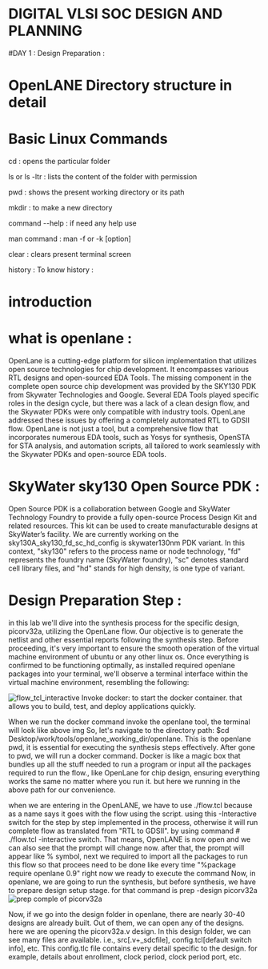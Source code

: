 # DIGITAL VLSI SOC DESIGN AND PLANNING
#DAY 1 : Design Preparation :
# OpenLANE Directory structure in detail
  
  # Basic Linux Commands

cd : opens the particular folder

ls or ls -ltr : lists the content of the folder with permission 

pwd : shows the present working directory or its path 

mkdir : to make a new directory

command --help : if need any help use 

man command : man -f or -k [option]

clear : clears present terminal screen

history : To know history : 
  
  # introduction
  
  # what is openlane :
  
  OpenLane is a cutting-edge platform for silicon implementation that utilizes open source technologies for chip development. It encompasses various RTL designs and open-sourced EDA Tools. The missing component in the complete open source chip development was provided by the SKY130 PDK from Skywater Technologies and Google. Several EDA Tools played specific roles in the design cycle, but there was a lack of a clean design flow, and the Skywater PDKs were only compatible with industry tools. OpenLane addressed these issues by offering a completely automated RTL to GDSII flow. OpenLane is not just a tool, but a comprehensive flow that incorporates numerous EDA tools, such as Yosys for synthesis, OpenSTA for STA analysis, and automation scripts, all tailored to work seamlessly with the Skywater PDKs and open-source EDA tools.
  
# SkyWater sky130 Open Source PDK :

 Open Source PDK is a collaboration between Google and SkyWater Technology Foundry to provide a fully open-source Process Design Kit and related resources. This kit can be used to create manufacturable designs at SkyWater’s facility. We are currently working on the sky130A_sky130_fd_sc_hd_config is skywater130nm PDK variant. In this context, "sky130" refers to the process name or node technology, "fd" represents the foundry name (SkyWater foundry), "sc" denotes standard cell library files, and "hd" stands for high density, is one type of variant.
 
 # Design Preparation Step :

 in this lab we'll dive into the synthesis process for the specific design, picorv32a, utilizing the OpenLane flow. Our objective is to generate the netlist and other essential reports following the synthesis step. Before proceeding, it's very important to ensure the smooth operation of the virtual machine environment of ubuntu or any other linux os. Once everything is confirmed to be functioning optimally, as installed required openlane packages into your terminal, we'll observe a terminal interface within the virtual machine environment, resembling the following: 

 ![flow_tcl_interactive](https://github.com/kirantime/DIGITAL-VLSI-SOC-DESIGN-AND-PLANNING/assets/158084817/092814ef-bbb2-49d4-81cc-c1ad3be5901c)
 Invoke docker: to start the docker container. that allows you to build, test, and deploy applications quickly.

When we run the docker command invoke the openlane tool, the terminal will look like above img
So, let's navigate to the directory   path: $cd Desktop/work/tools/openlane_working_dir/openlane. This is the openlane pwd, it is essential for executing the synthesis steps effectively. After gone to pwd, we will run a docker command. Docker is like a magic box that bundles up all the stuff needed to run a program or input all the packages required to run the flow., like OpenLane for chip design, ensuring everything works the same no matter where you run it. but here we running in the above path for our convenience.
  

when we are entering in the OpenLANE, we have to use ./flow.tcl because as a name says it goes with the flow using the script. using this -Interactive switch for the step by step implemented in the process, otherwise it will run complete flow as translated from "RTL to GDSII". by using command #  ./flow.tcl -interactive  switch. That means, OpenLANE is now open and we can also see that the prompt will change now.
  after that, the prompt will appear like % symbol, next we required to import all the packages to run this flow so that procees need to be done like every time "%package require openlane 0.9" 
  right now we ready to execute the command 
  Now, in openlane, we are going to run the synthesis, but before synthesis, we have to prepare design setup stage. for that command is  prep -design picorv32a
  ![prep comple of picorv32a](https://github.com/kirantime/DIGITAL-VLSI-SOC-DESIGN-AND-PLANNING/assets/158084817/9479a4fc-9fd4-4e92-9d5d-908a11be5be6)

Now, if we go into the design folder in openlane, there are nearly 30-40 designs are already built. Out of them, we can open any of the designs. here we are opening the picorv32a.v design. In this design folder, we can see many files are available. i.e., src[.v+_sdcfile], config.tcl[default switch info], etc. This config.tlc file contains every detail specific to the design. for example, details about enrollment, clock period, clock period port, etc.
  
  
